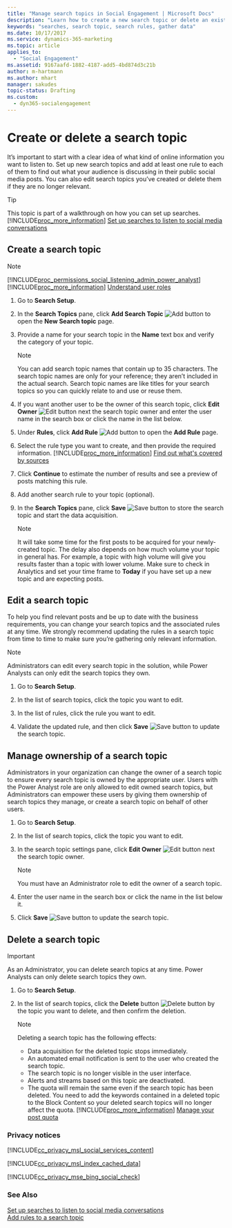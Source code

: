 ```yaml
---
title: "Manage search topics in Social Engagement | Microsoft Docs"
description: "Learn how to create a new search topic or delete an existing one in Social Engagement."
keywords: "searches, search topic, search rules, gather data"
ms.date: 10/17/2017
ms.service: dynamics-365-marketing
ms.topic: article
applies_to:
  - "Social Engagement"
ms.assetid: 9167aafd-1882-4187-add5-4bd874d3c21b
author: m-hartmann
ms.author: mhart
manager: sakudes
topic-status: Drafting
ms.custom:
  - dyn365-socialengagement
---
```


# Create or delete a search topic
It’s important to start with a clear idea of what kind of online information you want to listen to. Set up new search topics and add at least one rule to each of them to find out what your audience is discussing in their public social media posts. You can also edit search topics you’ve created or delete them if they are no longer relevant.  
  
> [!TIP]
>  This topic is part of a walkthrough on how you can set up searches. [!INCLUDE[proc_more_information](../includes/proc-more-information.md)] [Set up searches to listen to social media conversations](set-up-searches.md)  
  
## Create a search topic  
 > [!NOTE]
> [!INCLUDE[proc_permissions_social_listening_admin_power_analyst](../includes/proc-permissions-social-listening-admin-power-analyst.md)] [!INCLUDE[proc_more_information](../includes/proc-more-information.md)] [Understand user roles](user-roles.md)  
  
1.  Go to **Search Setup**.  
  
2.  In the **Search Topics** pane, click **Add Search Topic** ![Add button](media/add-icon.png "Add button") to open the **New Search topic** page.  
  
3.  Provide a name for your search topic in the **Name** text box and verify the category of your topic.  
  
    > [!NOTE]
    >  You can add search topic names that contain up to 35 characters. The search topic names are only for your reference; they aren’t included in the actual search. Search topic names are like titles for your search topics so you can quickly relate to and use or reuse them.  
  
4.  If you want another user to be the owner of this search topic, click **Edit Owner** ![Edit button](media/edit-icon.png "Edit button") next the search topic owner and enter the user name in the search box or click the name in the list below.  
  
5.  Under **Rules**, click **Add Rule** ![Add button](media/add-icon.png "Add button") to open the **Add Rule** page.  
  
6.  Select the rule type you want to create, and then provide the required information. [!INCLUDE[proc_more_information](../includes/proc-more-information.md)] [Find out what's covered by sources](sources-coverage.md)  
  
7.  Click **Continue** to estimate the number of results and see a preview of posts matching this rule.  
  
8.  Add another search rule to your topic (optional).  
  
9. In the **Search Topics** pane, click **Save** ![Save button](media/save-icon.png "Save button") to store the search topic and start the data acquisition.  
  
    > [!NOTE]
    >  It will take some time for the first posts to be acquired for your newly-created topic. The delay also depends on how much volume your topic in general has. For example, a topic with high volume will give you results faster than a topic with lower volume. Make sure to check in Analytics and set your time frame to **Today** if you have set up a new topic and are expecting posts.  
  
## Edit a search topic  
To help you find relevant posts and be up to date with the business requirements, you can change your search topics and the associated rules at any time. We strongly recommend updating the rules in a search topic from time to time to make sure you’re gathering only relevant information.  
  
> [!NOTE]
>  Administrators can edit every search topic in the solution, while Power Analysts can only edit the search topics they own.  
  
1.  Go to **Search Setup**.  
  
2.  In the list of search topics, click the topic you want to edit.  
  
3.  In the list of rules, click the rule you want to edit.  
  
4.  Validate the updated rule, and then click **Save** ![Save button](media/save-icon.png "Save button") to update the search topic.  
  
<a name="manage_ownership"></a>   
## Manage ownership of a search topic  
Administrators in your organization can change the owner of a search topic to ensure every search topic is owned by the appropriate user. Users with the Power Analyst role are only allowed to edit owned search topics, but Administrators can empower these users by giving them ownership of search topics they manage, or create a search topic on behalf of other users.  
  
1.  Go to **Search Setup**.  
  
2.  In the list of search topics, click  the topic you want to edit.  
  
3.  In the search topic settings pane, click **Edit Owner** ![Edit button](media/edit-icon.png "Edit button") next the search topic owner.  
  
    > [!NOTE]
    >  You must have an Administrator role to edit the owner of a search topic.  
  
4.  Enter the user name in the search box or click the name in the list below it.  
  
5.  Click **Save** ![Save button](media/save-icon.png "Save button") to update the search topic.  
  
## Delete a search topic  
  
> [!IMPORTANT]
>  As an Administrator, you can delete search topics at any time. Power Analysts can only delete search topics they own.  
  
1.  Go to **Search Setup**.  
  
2.  In the list of search topics, click the **Delete** button ![Delete button](media/trashbin-icon.png "Delete button") by the topic you want to delete, and then confirm the deletion.  
  
    > [!NOTE]
    >  Deleting a search topic has the following effects:  
    >   
    >  -  Data acquisition for the deleted topic stops immediately.  
    > -   An automated email notification is sent to the user who created the search topic.  
    > -   The search topic is no longer visible in the user interface.  
    > -   Alerts and streams based on this topic are deactivated.  
    > -   The quota will remain the same even if the search topic has been deleted. You need to add the keywords contained in a deleted topic to the Block Content so your deleted search topics will no longer affect the quota. [!INCLUDE[proc_more_information](../includes/proc-more-information.md)] [Manage your post quota](manage-post-quota.md)  
  
### Privacy notices  
 [!INCLUDE[cc_privacy_msl_social_services_content](../includes/cc-privacy-msl-social-services-content.md)]  
  
 [!INCLUDE[cc_privacy_msl_index_cached_data](../includes/cc-privacy-msl-index-cached-data.md)]  
  
 [!INCLUDE[cc_privacy_mse_bing_social_check](../includes/cc-privacy-mse-bing-social-check.md)]  
  
### See Also  
 [Set up searches to listen to social media conversations](set-up-searches.md)   
 [Add rules to a search topic](add-rules-search-topic.md)
 
